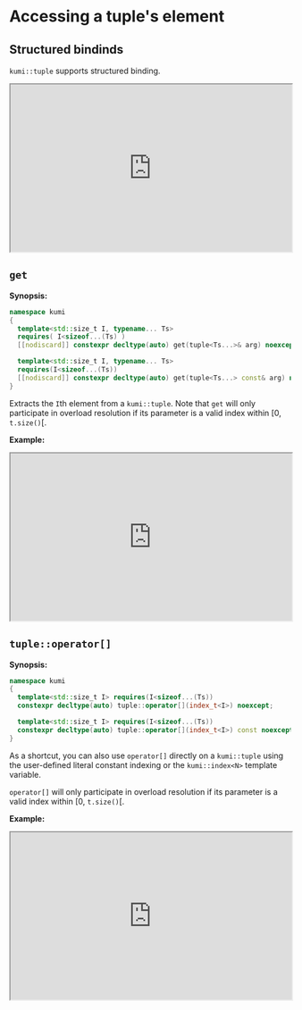 # Accessing a tuple's element

## Structured bindinds
`kumi::tuple` supports structured binding.

<iframe width="100%" height="300px" src="https://godbolt.org/e#g:!((g:!((g:!((h:codeEditor,i:(filename:'1',fontScale:14,fontUsePx:'0',j:1,lang:c%2B%2B,selection:(endColumn:1,endLineNumber:1,positionColumn:1,positionLineNumber:1,selectionStartColumn:1,selectionStartLineNumber:1,startColumn:1,startLineNumber:1),source:'%23include+%3Ckumi.hpp%3E%0A%23include+%3Ciostream%3E%0A%0Aint+main()%0A%7B%0A++kumi::tuple+t+%3D+%7B+1,+2.3,+4.5f,+!'@!'+%7D%3B%0A%0A++auto+%5Ba,b,c,d%5D+%3D+t%3B%0A++std::cout+%3C%3C+a+%3C%3C+%22%5Cn%22%3B%0A++std::cout+%3C%3C+b+%3C%3C+%22%5Cn%22%3B%0A++std::cout+%3C%3C+c+%3C%3C+%22%5Cn%22%3B%0A++std::cout+%3C%3C+d+%3C%3C+%22%5Cn%22%3B%0A%7D%0A'),l:'5',n:'0',o:'C%2B%2B+source+%231',t:'0')),k:37.12793733681462,l:'4',n:'0',o:'',s:0,t:'0'),(g:!((h:executor,i:(argsPanelShown:'1',compilationPanelShown:'0',compiler:g112,compilerOutShown:'0',execArgs:'',execStdin:'',fontScale:14,fontUsePx:'0',j:1,lang:c%2B%2B,libs:!((name:kumi,ver:trunk)),options:'-std%3Dc%2B%2B20+-O3',source:1,stdinPanelShown:'1',tree:'1',wrap:'1'),l:'5',n:'0',o:'Executor+x86-64+gcc+11.2+(C%2B%2B,+Editor+%231)',t:'0')),header:(),k:62.87206266318538,l:'4',n:'0',o:'',s:0,t:'0')),l:'2',n:'0',o:'',t:'0')),version:4"></iframe>

## `get`

**Synopsis:**
```c++
namespace kumi
{
  template<std::size_t I, typename... Ts>
  requires( I<sizeof...(Ts) )
  [[nodiscard]] constexpr decltype(auto) get(tuple<Ts...>& arg) noexcept;

  template<std::size_t I, typename... Ts>
  requires(I<sizeof...(Ts))
  [[nodiscard]] constexpr decltype(auto) get(tuple<Ts...> const& arg) noexcept;
}
```

Extracts the `I`th element from a `kumi::tuple`. Note that `get` will only participate
in overload resolution if its parameter is a valid index within [0, `t.size()`[.

**Example:**

<iframe width="100%" height="300px" src="https://godbolt.org/e#g:!((g:!((g:!((h:codeEditor,i:(filename:'1',fontScale:14,fontUsePx:'0',j:1,lang:c%2B%2B,selection:(endColumn:1,endLineNumber:1,positionColumn:1,positionLineNumber:1,selectionStartColumn:1,selectionStartLineNumber:1,startColumn:1,startLineNumber:1),source:'%23include+%3Ckumi.hpp%3E%0A%23include+%3Ciostream%3E%0A%0Aint+main()%0A%7B%0A++kumi::tuple+t+%3D+%7B+1,+2.3,+4.5f,+!'@!'+%7D%3B%0A++std::cout+%3C%3C+get%3C0%3E(t)+%3C%3C+%22%5Cn%22%3B%0A++std::cout+%3C%3C+get%3C1%3E(t)+%3C%3C+%22%5Cn%22%3B%0A++std::cout+%3C%3C+get%3C2%3E(t)+%3C%3C+%22%5Cn%22%3B%0A++std::cout+%3C%3C+get%3C3%3E(t)+%3C%3C+%22%5Cn%22%3B%0A%7D%0A'),l:'5',n:'0',o:'C%2B%2B+source+%231',t:'0')),k:37.12793733681462,l:'4',n:'0',o:'',s:0,t:'0'),(g:!((h:executor,i:(argsPanelShown:'1',compilationPanelShown:'0',compiler:g112,compilerOutShown:'0',execArgs:'',execStdin:'',fontScale:14,fontUsePx:'0',j:1,lang:c%2B%2B,libs:!((name:kumi,ver:trunk)),options:'-std%3Dc%2B%2B20+-O3',source:1,stdinPanelShown:'1',tree:'1',wrap:'1'),l:'5',n:'0',o:'Executor+x86-64+gcc+11.2+(C%2B%2B,+Editor+%231)',t:'0')),header:(),k:62.87206266318538,l:'4',n:'0',o:'',s:0,t:'0')),l:'2',n:'0',o:'',t:'0')),version:4"></iframe>


## `tuple::operator[]`


**Synopsis:**
```c++
namespace kumi
{
  template<std::size_t I> requires(I<sizeof...(Ts))
  constexpr decltype(auto) tuple::operator[](index_t<I>) noexcept;

  template<std::size_t I> requires(I<sizeof...(Ts))
  constexpr decltype(auto) tuple::operator[](index_t<I>) const noexcept;
}
```

As a shortcut, you can also use `operator[]` directly on a `kumi::tuple` using the user-defined
literal constant indexing or the `kumi::index<N>` template variable.

`operator[]` will only participate in overload resolution if its parameter is a valid index within
[0, `t.size()`[.

**Example:**

<iframe width="100%" height="300px" src="https://godbolt.org/e#g:!((g:!((g:!((h:codeEditor,i:(filename:'1',fontScale:14,fontUsePx:'0',j:1,lang:c%2B%2B,selection:(endColumn:1,endLineNumber:1,positionColumn:1,positionLineNumber:1,selectionStartColumn:1,selectionStartLineNumber:1,startColumn:1,startLineNumber:1),source:'%23include+%3Ckumi.hpp%3E%0A%23include+%3Ciostream%3E%0A%0Aint+main()%0A%7B%0A++using+namespace+kumi::literals%3B%0A%0A++kumi::tuple+t+%3D+%7B+1,+2.3,+4.5f,+!'@!'+%7D%3B%0A++std::cout+%3C%3C+t%5B0_c%5D+%3C%3C+%22%5Cn%22%3B%0A++std::cout+%3C%3C+t%5B1_c%5D+%3C%3C+%22%5Cn%22%3B%0A++std::cout+%3C%3C+t%5B2_c%5D+%3C%3C+%22%5Cn%22%3B%0A++std::cout+%3C%3C+t%5Bkumi::index%3C3%3E%5D+%3C%3C+%22%5Cn%22%3B%0A%7D'),l:'5',n:'0',o:'C%2B%2B+source+%231',t:'0')),k:37.12793733681462,l:'4',n:'0',o:'',s:0,t:'0'),(g:!((h:executor,i:(argsPanelShown:'1',compilationPanelShown:'0',compiler:g112,compilerOutShown:'0',execArgs:'',execStdin:'',fontScale:14,fontUsePx:'0',j:1,lang:c%2B%2B,libs:!((name:kumi,ver:trunk)),options:'-std%3Dc%2B%2B20+-O3',source:1,stdinPanelShown:'1',tree:'1',wrap:'1'),l:'5',n:'0',o:'Executor+x86-64+gcc+11.2+(C%2B%2B,+Editor+%231)',t:'0')),header:(),k:62.87206266318538,l:'4',n:'0',o:'',s:0,t:'0')),l:'2',n:'0',o:'',t:'0')),version:4"></iframe>
